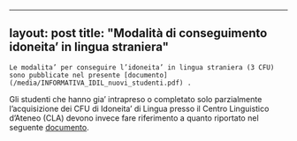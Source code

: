 
---
layout: post
title:  "Modalità di conseguimento idoneita&#8217; in lingua straniera"
---
	Le modalita’ per conseguire l’idoneita’ in lingua straniera (3 CFU) sono pubblicate nel presente [documento](/media/INFORMATIVA_IDIL_nuovi_studenti.pdf) .  
Gli studenti che hanno gia’ intrapreso o completato solo parzialmente l’acquisizione dei CFU di Idoneita’ di Lingua presso il Centro Linguistico d’Ateneo (CLA) devono invece fare riferimento a quanto riportato nel seguente [documento](/media/INFORMATIVA_IDIL_studenti_exCLA.pdf).